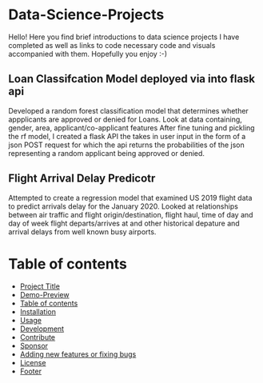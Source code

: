 # Data-Science-Projects
Hello! Here you find brief introductions to data science projects I have completed as well as links to code necessary code and visuals accompanied with them. Hopefully you enjoy :-)



## Loan Classifcation Model deployed via into flask api

 Developed a random forest classification model that determines whether appplicants are approved or denied for Loans. Look at data containing, gender, area, applicant/co-applicant features After fine tuning and pickling the rf model, I created a flask API the takes in user input in the form of a json POST request for which the api returns the probabilities of the json representing a random applicant being approved or denied.
 
 ## Flight Arrival Delay Predicotr
 
 Attempted to create a regression model that examined US 2019 flight data to predict arrivals delay for the January 2020. Looked at relationships between air traffic and flight origin/destination, flight haul, time of day and day of week flight departs/arrives at and other historical depature and arrival delays from well known busy airports.   



# Table of contents



- [Project Title](#project-title)
- [Demo-Preview](#demo-preview)
- [Table of contents](#table-of-contents)
- [Installation](#installation)
- [Usage](#usage)
- [Development](#development)
- [Contribute](#contribute)
- [Sponsor](#sponsor)
- [Adding new features or fixing bugs](#adding-new-features-or-fixing-bugs)
- [License](#license)
- [Footer](#footer)

